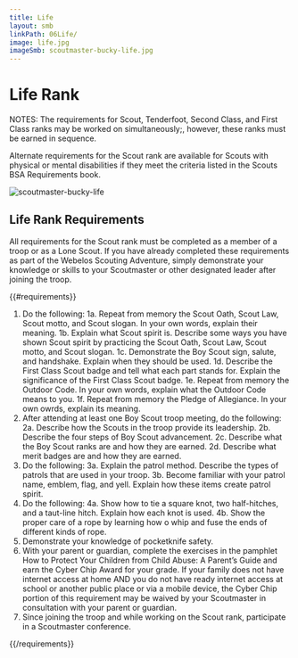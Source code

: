 ```yaml
---
title: Life
layout: smb
linkPath: 06Life/
image: life.jpg
imageSmb: scoutmaster-bucky-life.jpg
---
```


# Life Rank

<div class="D(f) Fxd(c)--s"><div>

NOTES: The requirements for Scout, Tenderfoot, Second Class, and First Class ranks may be worked on simultaneously;, however, these ranks must be earned in sequence.

Alternate requirements for the Scout rank are available for Scouts with physical or mental disabilities if they meet the criteria listed in the Scouts BSA Requirements book.

</div><div class="Ta(c) Pt(1em)--s">

![scoutmaster-bucky-life]({{imageSmb}})

</div></div>

## Life Rank Requirements

All requirements for the Scout rank must be completed as a member of a troop or as a Lone Scout.  If you have already completed these requirements as part of the Webelos Scouting Adventure, simply demonstrate your knowledge or skills to your Scoutmaster or other designated leader after joining the troop.

{{#requirements}}
1. Do the following:
    1a. Repeat from memory the Scout Oath, Scout Law, Scout motto, and Scout slogan. In your own words, explain their meaning.
    1b. Explain what Scout spirit is. Describe some ways you have shown Scout spirit by practicing the Scout Oath, Scout Law, Scout motto, and Scout slogan.
    1c. Demonstrate the Boy Scout sign, salute, and handshake. Explain when they should be used.
    1d. Describe the First Class Scout badge and tell what each part stands for. Explain the significance of the First Class Scout badge.
    1e. Repeat from memory the Outdoor Code. In your own words, explain what the Outdoor Code means to you.
    1f. Repeat from memory the Pledge of Allegiance. In your own owrds, explain its meaning.
2. After attending at least one Boy Scout troop meeting, do the following:
    2a. Describe how the Scouts in the troop provide its leadership.
    2b. Describe the four steps of Boy Scout advancement.
    2c. Describe what the Boy Scout ranks are and how they are earned.
    2d. Describe what merit badges are and how they are earned.
3. Do the following:
    3a. Explain the patrol method. Describe the types of patrols that are used in your troop.
    3b. Become familiar with your patrol name, emblem, flag, and yell. Explain how these items create patrol spirit.
4. Do the following:
    4a. Show how to tie a square knot, two half-hitches, and a taut-line hitch. Explain how each knot is used.
    4b. Show the proper care of a rope by learning how o whip and fuse the ends of different kinds of rope.
5. Demonstrate your knowledge of pocketknife safety.
6. With your parent or guardian, complete the exercises in the pamphlet How to Protect Your Children from Child Abuse: A Parent’s Guide and earn the Cyber Chip Award for your grade.
If your family does not have internet access at home AND you do not have ready internet access at school or another public place or via a mobile device, the Cyber Chip portion of this requirement may be waived by your Scoutmaster in consultation with your parent or guardian.
7. Since joining the troop and while working on the Scout rank, participate in a Scoutmaster conference.

{{/requirements}}
